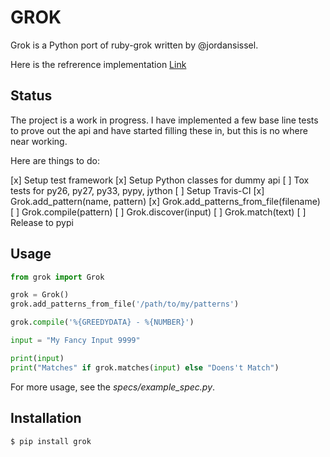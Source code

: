 GROK
====

Grok is a Python port of ruby-grok written by @jordansissel.

Here is the refrerence implementation [Link](https://github.com/jordansissel/ruby-grok)


Status
------

The project is a work in progress. I have implemented a few base line tests to prove out the api and have started filling these in, but this is no where near working.

Here are things to do:

[x] Setup test framework
[x] Setup Python classes for dummy api
[ ] Tox tests for py26, py27, py33, pypy, jython
[ ] Setup Travis-CI
[x] Grok.add\_pattern(name, pattern)
[x] Grok.add\_patterns\_from\_file(filename)
[ ] Grok.compile(pattern)
[ ] Grok.discover(input)
[ ] Grok.match(text)
[ ] Release to pypi

Usage
-----

```python
from grok import Grok

grok = Grok()
grok.add_patterns_from_file('/path/to/my/patterns')

grok.compile('%{GREEDYDATA} - %{NUMBER}')

input = "My Fancy Input 9999"

print(input)
print("Matches" if grok.matches(input) else "Doens't Match")
```

For more usage, see the _specs/example_spec.py_.

Installation
------------

```bash
$ pip install grok
```
